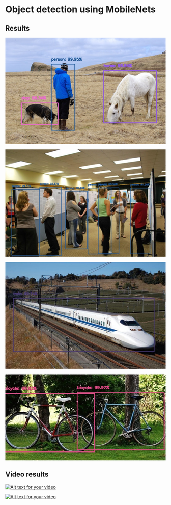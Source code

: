 # Object detection using MobileNets

## Results
![Alt text](results/resultsample_person.jpg?raw=true "1")

![Alt text](results/resulttest.jpg?raw=true "2")

![Alt text](results/resulttrains.jpg?raw=true "3")

![Alt text](results/resultbikes.jpg?raw=true "3")

## Video results


[![Alt text for your video](http://img.youtube.com/vi/j2UnB1s13Zs/0.jpg)](https://youtu.be/ENVKXyti67M?raw=true)


[![Alt text for your video](http://img.youtube.com/vi/ENVKXyti67M/0.jpg)](https://youtu.be/j2UnB1s13Zs?raw=true)


